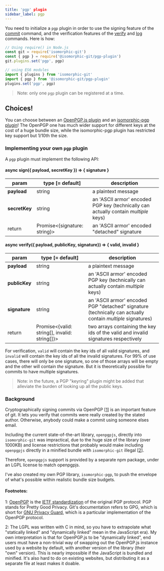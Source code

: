 ```yaml
---
title: 'pgp' plugin
sidebar_label: pgp
---
```


You need to initialize a `pgp` plugin in order to use the signing feature of the [commit](./commit.md) command, and the verification features
of the [verify](./verify.md) and [log](./log.md) commands. Here is how:

```js
// Using require() in Node.js
const git = require('isomorphic-git')
const { pgp } = require('@isomorphic-git/pgp-plugin')
git.plugins.set('pgp', pgp)

// using ES6 modules
import { plugins } from 'isomorphic-git'
import { pgp } from '@isomorphic-git/pgp-plugin'
plugins.set('pgp', pgp)
```

> Note: only one `pgp` plugin can be registered at a time.

## Choices!

You can choose between an [OpenPGP.js plugin](https://github.com/isomorphic-git/openpgp-plugin) and an [isomorphic-pgp plugin](https://github.com/isomorphic-git/pgp-plugin)!
The OpenPGP one has much wider support for different keys at the cost of a huge bundle size, while the isomorphic-pgp plugin has restricted key support but 1/10th the size.

### Implementing your own `pgp` plugin

A `pgp` plugin must implement the following API:

#### async sign({ payload, secretKey }) => { signature }

| param         | type [= default]               | description                                                                         |
| ------------- | ------------------------------ | ----------------------------------------------------------------------------------- |
| **payload**   | string                         | a plaintext message                                                                 |
| **secretKey** | string                         | an 'ASCII armor' encoded PGP key (technically can actually contain _multiple_ keys) |
| return        | Promise\<{signature: string}\> | an 'ASCII armor' encoded "detached" signature                                       |

#### async verify({ payload, publicKey, signature}) => { valid, invalid }

| param         | type [= default]                                | description                                                                                                |
| ------------- | ----------------------------------------------- | ---------------------------------------------------------------------------------------------------------- |
| **payload**   | string                                          | a plaintext message                                                                                        |
| **publicKey** | string                                          | an 'ASCII armor' encoded PGP key (technically can actually contain _multiple_ keys)                        |
| **signature** | string                                          | an 'ASCII armor' encoded PGP "detached" signature (technically can actually contain _multiple_ signatures) |
| return        | Promise\<{valid: string[], invalid: string[]}\> | two arrays containing the key ids of the valid and invalid signatures respectively                         |

For verification, `valid` will contain the key ids of all valid signatures, and `invalid` will contain the key ids of all the invalid signatures.
For 99% of use cases, there will only be one signature, so one of those arrays will be empty and the other will contain  *the* signature.
But it is theoretically possible for commits to have multiple signatures.

> Note: in the future, a PGP "keyring" plugin might be added that alleviate the burden of looking up all the public keys.

### Background
Cryptographically signing commits via OpenPGP [[1](#footnote1)] is an important feature of git.
It lets you verify that commits were really created by the stated author.
Otherwise, anybody could make a commit using someone elses email.

Including the current state-of-the-art library, `openpgpjs`, directly into `isomorphic-git`
was impractical, due to the huge size of the library (over 1000KB) and license restrictions
that probably would make including `openpgpjs` directly in a minified bundle with `isomorphic-git`
illegal [[2](#footnote2)].

Therefore, `openpgpjs` support is provided by a separate npm package, under an LGPL license to match
openpgpjs.

I've also created my own PGP library, `isomorphic-pgp`, to push the envelope of what's possible within realistic bundle size budgets.

#### Footnotes:
<a name="footnote1">1</a>: [OpenPGP](https://www.openpgp.org/) is the [IETF standardization](https://tools.ietf.org/html/rfc4880) of the original PGP protocol. PGP stands for Pretty Good Privacy. Git's documentation refers to GPG, which is short for [GNU Privacy Guard](https://gnupg.org/), which is a particular implementation of the OpenPGP protocol.

<a name="footnote2">2</a>: The LGPL was written with C in mind, so you have to extrapolate what "statically linked" and "dynamically linked" mean in the JavaScript era).
My own interpretation is that for OpenPGP.js to be "dynamically linked", end users must have a non-trivial way of swapping out the OpenPGP.js instance used by a website by default, with another version of the library (their "own" version).
This is nearly impossible if the JavaScript is bundled and minified.
It's also hard to do on existing websites, but distributing it as a separate file at least makes it doable.
